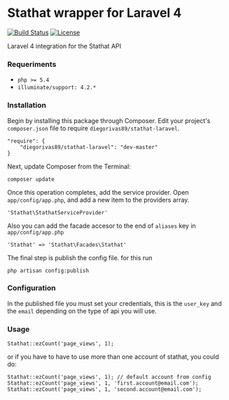 # Stathat wrapper for Laravel 4

[![Build Status](https://travis-ci.org/diegorivas89/laravel-stathat-wrapper.svg?branch=master)](https://travis-ci.org/diegorivas89/laravel-stathat-wrapper)
[![License](https://poser.pugx.org/diegorivas89/laravel-stathat/license)](https://packagist.org/packages/diegorivas89/laravel-stathat)

Laravel 4 integration for the Stathat API

### Requeriments
- `php >= 5.4`
- `illuminate/support: 4.2.*`

### Installation

Begin by installing this package through Composer. Edit your project's `composer.json` file to require `diegorivas89/stathat-laravel`.

    "require": {
		"diegorivas89/stathat-laravel": "dev-master"
	}

Next, update Composer from the Terminal:

    composer update

Once this operation completes, add the service provider. Open `app/config/app.php`, and add a new item to the providers array.

    'Stathat\StathatServiceProvider'

Also you can add the facade accesor to the end of `aliases` key in `app/config/app.php`

    'Stathat' => 'Stathat\Facades\Stathat'

The final step is publish the config file. for this run

    php artisan config:publish

### Configuration

In the published file you must set your credentials, this is the `user_key` and the `email` depending on the type of api you will use.

### Usage

	Stathat::ezCount('page_views', 1);

or if you have to have to use more than one account of stathat, you could do:

	Stathat::ezCount('page_views', 1); // default account from config
	Stathat::ezCount('page_views', 1, 'first.account@email.com');
	Stathat::ezCount('page_views', 1, 'second.account@email.com');